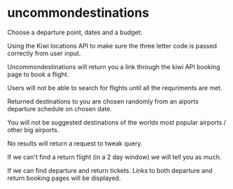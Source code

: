 # uncommondestinations
Choose a departure point, dates and a budget:

Using the Kiwi locations API to make sure the three letter code is passed correctly from user input.

Uncommondestinations will return you a link through the kiwi API booking page to book a flight.

Users will not be able to search for flights until all the requriments are met.

Returned destinations to you are chosen randomly from an aiports departure schedule on chosen date.

You will not be suggested destinations of the worlds most popular airports / other big airports. 

No results will return a request to tweak query. 

If we can't find a return flight (in a 2 day window) we will tell you as much.

If we can find departure and return tickets. Links to both departure and return booking pages will be displayed. 
